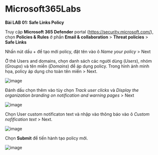 # Microsoft365Labs

**Bài LAB 01: Safe Links Policy**

Truy cập **Microsoft 365 Defender** portal (https://security.microsoft.com/), chọn **Policies & Rules** ở phần **Email & collaboration** > **Threat policies** > **Safe Links**

Nhấn nút dấu + để tạo mới policy, đặt tên vào ô _Name your policy_ > Next

Ở thẻ Users and domains, chọn danh sách các người dùng (_Users_), nhóm (_Groups_) và tên miền (_Domains_) để áp dụng policy. Trong hình ảnh minh họa, policy áp dụng cho toàn tên miền > Next. 

![image](https://github.com/hieulecyber/Microsoft365Labs/assets/102139186/e0372a32-58ba-4de6-906c-94ef61a88357)

Đánh dấu chọn thêm vào tùy chọn _Track user clicks_ và _Display the organization branding on notification and warning pages_ > Next

![image](https://github.com/hieulecyber/Microsoft365Labs/assets/102139186/fc64956b-ade3-40b0-94e4-f387a2681739)

Chọn User custom notificaton text và nhập vào thông báo vào ô _Custom nofification text_ > Next.

![image](https://github.com/hieulecyber/Microsoft365Labs/assets/102139186/e714964c-c692-4f6a-a4d4-6c24badde93d)

Chọn **Submit** để tiến hành tạo policy mới. 


![image](https://github.com/hieulecyber/Microsoft365Labs/assets/102139186/90338a65-d5b0-431b-b7e7-b0438c693434)
